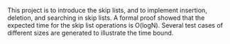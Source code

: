 This project is to introduce the skip lists, and to implement insertion, deletion, and searching in skip lists. 
A formal proof showed that the expected time for the skip list operations is O(logN). 
Several test cases of different sizes are generated to illustrate the time bound.
